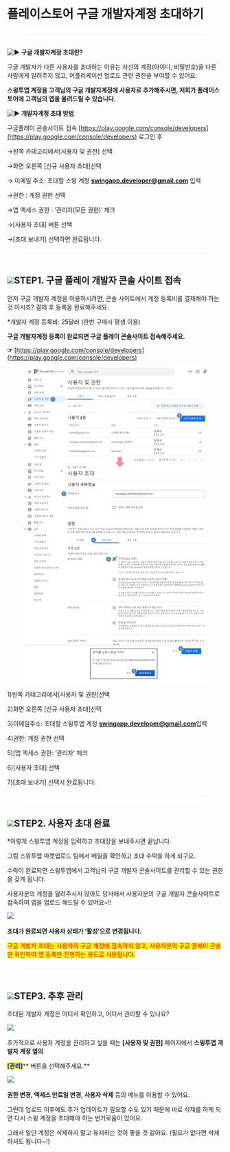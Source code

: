 # 플레이스토어 구글 개발자계정 초대하기

<figure><img src="../../.gitbook/assets/구분선 (1) (1).PNG" alt=""><figcaption></figcaption></figure>

<img src="https://s.w.org/images/core/emoji/11/svg/25b6.svg" alt="▶" data-size="line"> **구글 개발자계정 초대란?**

구글 개발자가 다른 사용자를 초대하는 이유는 자신의 계정(아이디, 비밀번호)을 다른 사람에게 알려주지 않고, 어플리케이션 업로드 관련 권한을 부여할 수 있어요.

**스윙투앱 계정을 고객님의 구글 개발자계정에 사용자로 추가해주시면, 저희가 플레이스토어에 고객님의 앱을 올려드릴 수 있습니다.**



<img src="https://s.w.org/images/core/emoji/11/svg/25b6.svg" alt="▶" data-size="line"> **개발자계정 초대 방법**

구글플레이 콘솔사이트 접속 [https://play.google.com/console/developers](https://play.google.com/console/developers) 로그인 후&#x20;

→왼쪽 카테고리에서\[사용자 및 권한] 선택&#x20;

→화면 오른쪽 \[신규 사용자 초대]선택

→ 이메일 주소: 초대할 스윙 계정 **swingapp.developer@gmail.com** 입력&#x20;

→권한 : 계정 권한 선택

→앱 액세스 권한 : ‘관리자(모든 권한)’ 체크&#x20;

→\[사용자 초대] 버튼 선택

→\[초대 보내기] 선택하면 완료됩니다.&#x20;



<figure><img src="../../.gitbook/assets/구분선 (1) (1).PNG" alt=""><figcaption></figcaption></figure>

## ![](https://wp.swing2app.co.kr/wp-content/uploads/2020/04/%EB%8B%A8%EB%9D%BD1-1.png)STEP1. 구글 플레이 개발자 콘솔 사이트 접속

먼저 구글 개발자 계정을 이용하시려면, 콘솔 사이트에서 계정 등록비를 결제해야 하는것 아시죠? 결제 후 등록을 완료해주세요.

\*개발자 계정 등록비: 25달러 (한번 구매시 평생 이용)&#x20;

**구글 개발자계정 등록이 완료되면 구글 플레이 콘솔사이트 접속해주세요.**

**☞** [https://play.google.com/console/developers](https://play.google.com/console/developers)

<figure><img src="../../.gitbook/assets/개발자-초대.png" alt=""><figcaption></figcaption></figure>

1\)왼쪽 카테고리에서\[사용자 및 권한]선택&#x20;

2\)화면 오른쪽 \[신규 사용자 초대]선택&#x20;

3\)이메일주소: 초대할 스윙투앱 계정 **swingapp.developer@gmail.com**입력&#x20;

4\)권한: 계정 권한 선택

5\)\[앱 액세스 권한: ‘관리자’ 체크&#x20;

6\)\[사용자 초대] 선택

7\)\[초대 보내기] 선택시 완료됩니다.

<figure><img src="../../.gitbook/assets/구분선 (1) (1).PNG" alt=""><figcaption></figcaption></figure>

## ![](https://wp.swing2app.co.kr/wp-content/uploads/2020/04/%EB%8B%A8%EB%9D%BD1-1.png)STEP2. 사용자 초대 완료

\*이렇게 스윙투앱 계정을 입력하고 초대장을 보내주시면 끝납니다.

그럼 스윙투앱 마켓업로드 팀에서 메일을 확인하고 초대 수락을 하게 되구요.

수락이 완료되면 스윙투앱에서 고객님의 구글 개발자 콘솔사이트를 관리할 수 있는 권한을 갖게 됩니다.

사용자분의 계정을 알려주시지 않아도 당사에서 사용자분의 구글 개발자 콘솔사이트로 접속하여 앱을 업로드 해드릴 수 있어요\~!!

![](https://wp.swing2app.co.kr/wp-content/uploads/2018/09/%EA%B0%9C%EB%B0%9C%EC%9E%90%EC%B4%88%EB%8C%80%EC%8B%A0%EA%B7%9C5.png)

**초대가 완료되면 사용자 상태가 ‘활성’으로 변경됩니다.**&#x20;

<mark style="color:red;">구글 개발자 초대는 사용자의 구글 계정에 접속하지 않고, 사용자분의 구글 플레이 콘솔만 확인하여  앱 등록만 진행하는 용도로 사용됩니다.</mark>&#x20;

<figure><img src="../../.gitbook/assets/구분선 (1) (1).PNG" alt=""><figcaption></figcaption></figure>

## ![](https://wp.swing2app.co.kr/wp-content/uploads/2020/04/%EB%8B%A8%EB%9D%BD1-1.png)STEP3. 추후 관리

초대된 개발자 계정은 어디서 확인하고, 어디서 관리할 수 있나요?

![](https://wp.swing2app.co.kr/wp-content/uploads/2018/09/%EA%B0%9C%EB%B0%9C%EC%9E%90%EC%B4%88%EB%8C%80%EC%8B%A0%EA%B7%9C3.png)

추가적으로 사용자 계정을 관리하고 싶을 때는 **\[사용자 및 권한]** 페이지에서 **스윙투앱 개발자 계정 옆의**

<mark style="color:blue;">**\[관리]**</mark>** 버튼을 선택해주세요.**&#x20;

![](https://wp.swing2app.co.kr/wp-content/uploads/2018/09/%EA%B0%9C%EB%B0%9C%EC%9E%90%EC%B4%88%EB%8C%80%EC%8B%A0%EA%B7%9C4.png)

**권한 변경, 엑세스 만료일 변경, 사용자 삭제** 등의 메뉴를 이용할 수 있어요.

그런데 업로드 이후에도 추가 업데이트가 필요할 수도 있기 때문에  바로 삭제를 하게 되면 다시 스윙 계정을 초대해야 하는 번거로움이 있어요.

그래서 일단 계정은 삭제하지 말고 유지하는 것이 좋을 것 같아요. (필요가 없다면 삭제하셔도 됩니다\~!)

